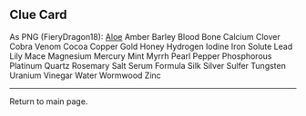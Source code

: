 ## **Clue Card**
As PNG (FieryDragon18): 
[Aloe](https://raw.githubusercontent.com/WooRepo/cahillarchive/refs/heads/main/Aloe24.jpg)
Amber
Barley
Blood
Bone
Calcium
Clover
Cobra Venom
Cocoa
Copper
Gold
Honey
Hydrogen
Iodine
Iron Solute
Lead
Lily
Mace
Magnesium
Mercury
Mint
Myrrh
Pearl
Pepper
Phosphorous
Platinum
Quartz 
Rosemary
Salt
Serum Formula
Silk
Silver 
Sulfer
Tungsten
Uranium
Vinegar
Water
Wormwood
Zinc
___________________________________________________________________________________
Return to main page.

